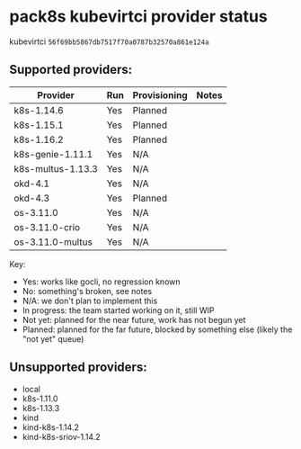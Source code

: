 # pack8s kubevirtci provider status

kubevirtci `56f69bb5867db7517f70a0787b32570a861e124a`

## Supported providers:

| Provider          | Run           | Provisioning  | Notes              |
| ----------------- | ------------- | ------------- | ------------------ |
| k8s-1.14.6        | Yes           | Planned       |                    |
| k8s-1.15.1        | Yes           | Planned       |                    |
| k8s-1.16.2        | Yes           | Planned       |                    |
| k8s-genie-1.11.1  | Yes           | N/A           |                    |
| k8s-multus-1.13.3 | Yes           | N/A           |                    |
| okd-4.1           | Yes           | N/A           |                    |
| okd-4.3           | Yes           | Planned       |                    |
| os-3.11.0         | Yes           | N/A           |                    |
| os-3.11.0-crio    | Yes           | N/A           |                    |
| os-3.11.0-multus  | Yes           | N/A           |                    |

Key:
- Yes: works like gocli, no regression known
- No: something's broken, see notes
- N/A: we don't plan to implement this
- In progress: the team started working on it, still WIP
- Not yet: planned for the near future, work has not begun yet
- Planned: planned for the far future, blocked by something else (likely the "not yet" queue)

## Unsupported providers:

* local
* k8s-1.11.0
* k8s-1.13.3
* kind
* kind-k8s-1.14.2
* kind-k8s-sriov-1.14.2
